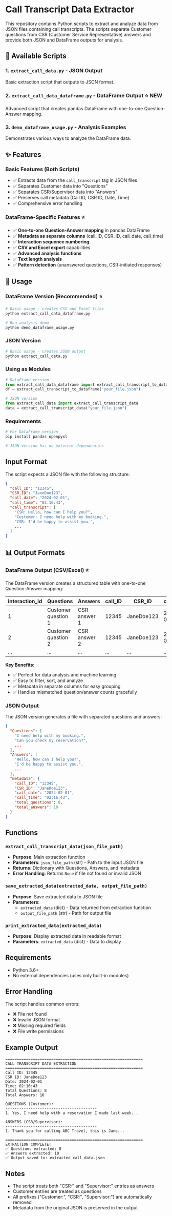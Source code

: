 # Call Transcript Data Extractor

This repository contains Python scripts to extract and analyze data from JSON files containing call transcripts. The scripts separate Customer questions from CSR (Customer Service Representative) answers and provide both JSON and DataFrame outputs for analysis.

## 🚀 Available Scripts

### 1. `extract_call_data.py` - JSON Output
Basic extraction script that outputs to JSON format.

### 2. `extract_call_data_dataframe.py` - DataFrame Output ⭐ **NEW**
Advanced script that creates pandas DataFrame with one-to-one Question-Answer mapping.

### 3. `demo_dataframe_usage.py` - Analysis Examples
Demonstrates various ways to analyze the DataFrame data.

## ✨ Features

### Basic Features (Both Scripts)
- ✅ Extracts data from the `call_transcript` tag in JSON files
- ✅ Separates Customer data into "Questions" 
- ✅ Separates CSR/Supervisor data into "Answers"
- ✅ Preserves call metadata (Call ID, CSR ID, Date, Time)
- ✅ Comprehensive error handling

### DataFrame-Specific Features ⭐
- ✅ **One-to-one Question-Answer mapping** in pandas DataFrame
- ✅ **Metadata as separate columns** (call_ID, CSR_ID, call_date, call_time)
- ✅ **Interaction sequence numbering**
- ✅ **CSV and Excel export** capabilities
- ✅ **Advanced analysis functions**
- ✅ **Text length analysis**
- ✅ **Pattern detection** (unanswered questions, CSR-initiated responses)

## 📖 Usage

### DataFrame Version (Recommended) ⭐

```python
# Basic usage - creates CSV and Excel files
python extract_call_data_dataframe.py

# Run analysis demo
python demo_dataframe_usage.py
```

### JSON Version

```python
# Basic usage - creates JSON output
python extract_call_data.py
```

### Using as Modules

```python
# DataFrame version
from extract_call_data_dataframe import extract_call_transcript_to_dataframe
df = extract_call_transcript_to_dataframe("your_file.json")

# JSON version  
from extract_call_data import extract_call_transcript_data
data = extract_call_transcript_data("your_file.json")
```

### Requirements

```bash
# For DataFrame version
pip install pandas openpyxl

# JSON version has no external dependencies
```

## Input Format

The script expects a JSON file with the following structure:

```json
{
  "call_ID": "12345",
  "CSR_ID": "JaneDoe123", 
  "call_date": "2024-02-01",
  "call_time": "02:16:43",
  "call_transcript": [
    "CSR: Hello, how can I help you?",
    "Customer: I need help with my booking.",
    "CSR: I'd be happy to assist you.",
    ...
  ]
}
```

## 📊 Output Formats

### DataFrame Output (CSV/Excel) ⭐

The DataFrame version creates a structured table with one-to-one Question-Answer mapping:

| interaction_id | Questions | Answers | call_ID | CSR_ID | call_date | call_time |
|----------------|-----------|---------|---------|--------|-----------|-----------|
| 1 | Customer question 1 | CSR answer 1 | 12345 | JaneDoe123 | 2024-02-01 | 02:16:43 |
| 2 | Customer question 2 | CSR answer 2 | 12345 | JaneDoe123 | 2024-02-01 | 02:16:43 |
| ... | ... | ... | ... | ... | ... | ... |

**Key Benefits:**
- ✅ Perfect for data analysis and machine learning
- ✅ Easy to filter, sort, and analyze
- ✅ Metadata in separate columns for easy grouping
- ✅ Handles mismatched question/answer counts gracefully

### JSON Output

The JSON version generates a file with separated questions and answers:

```json
{
  "Questions": [
    "I need help with my booking.",
    "Can you check my reservation?",
    ...
  ],
  "Answers": [
    "Hello, how can I help you?",
    "I'd be happy to assist you.",
    ...
  ],
  "metadata": {
    "call_ID": "12345",
    "CSR_ID": "JaneDoe123",
    "call_date": "2024-02-01", 
    "call_time": "02:16:43",
    "total_questions": 8,
    "total_answers": 10
  }
}
```

## Functions

### `extract_call_transcript_data(json_file_path)`
- **Purpose**: Main extraction function
- **Parameters**: `json_file_path` (str) - Path to the input JSON file
- **Returns**: Dictionary with Questions, Answers, and metadata
- **Error Handling**: Returns `None` if file not found or invalid JSON

### `save_extracted_data(extracted_data, output_file_path)`
- **Purpose**: Save extracted data to JSON file
- **Parameters**: 
  - `extracted_data` (dict) - Data returned from extraction function
  - `output_file_path` (str) - Path for output file

### `print_extracted_data(extracted_data)`
- **Purpose**: Display extracted data in readable format
- **Parameters**: `extracted_data` (dict) - Data to display

## Requirements

- Python 3.6+
- No external dependencies (uses only built-in modules)

## Error Handling

The script handles common errors:
- ❌ File not found
- ❌ Invalid JSON format  
- ❌ Missing required fields
- ❌ File write permissions

## Example Output

```
============================================================
CALL TRANSCRIPT DATA EXTRACTION
============================================================
Call ID: 12345
CSR ID: JaneDoe123
Date: 2024-02-01
Time: 02:16:43
Total Questions: 8
Total Answers: 10

QUESTIONS (Customer):
----------------------------------------
1. Yes, I need help with a reservation I made last week...

ANSWERS (CSR/Supervisor):
----------------------------------------
1. Thank you for calling ABC Travel, this is Jane...

============================================================
EXTRACTION COMPLETE!
✅ Questions extracted: 8
✅ Answers extracted: 10
✅ Output saved to: extracted_call_data.json
```

## Notes

- The script treats both "CSR:" and "Supervisor:" entries as answers
- Customer entries are treated as questions
- All prefixes ("Customer:", "CSR:", "Supervisor:") are automatically removed
- Metadata from the original JSON is preserved in the output
